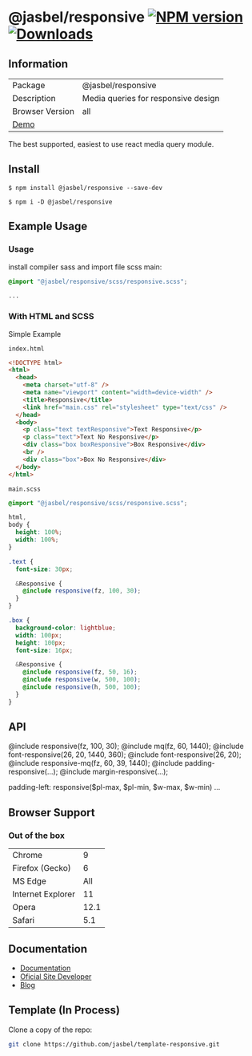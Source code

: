 # @jasbel/responsive [![NPM version][npm-image]][npm-url] [![Downloads][downloads-image]][npm-url]

## Information

<table>
<tr>
<td>Package</td><td>@jasbel/responsive</td>
</tr>
<tr>
<td>Description</td>
<td>Media queries for responsive design</td>
</tr>
<tr>
<td>Browser Version</td>
<td>all</td>
</tr>
</tr>
<tr>
<td colspan='2'><a href='http://contra.io/@jasbel/responsive/'>Demo</a></td>
</tr>
</table>

The best supported, easiest to use react media query module.

## Install

```console
$ npm install @jasbel/responsive --save-dev
```
```console
$ npm i -D @jasbel/responsive
```

## Example Usage

### Usage

install compiler sass and import file scss main:

```scss
@import "@jasbel/responsive/scss/responsive.scss";

...
```

### With HTML and SCSS

Simple Example

`index.html`

```html
<!DOCTYPE html>
<html>
  <head>
    <meta charset="utf-8" />
    <meta name="viewport" content="width=device-width" />
    <title>Responsive</title>
    <link href="main.css" rel="stylesheet" type="text/css" />
  </head>
  <body>
    <p class="text textResponsive">Text Responsive</p>
    <p class="text">Text No Responsive</p>
    <div class="box boxResponsive">Box Responsive</div>
    <br />
    <div class="box">Box No Responsive</div>
  </body>
</html>
```

`main.scss`

```scss
@import "@jasbel/responsive/scss/responsive.scss";

html,
body {
  height: 100%;
  width: 100%;
}

.text {
  font-size: 30px;

  &Responsive {
    @include responsive(fz, 100, 30);
  }
}

.box {
  background-color: lightblue;
  width: 100px;
  height: 100px;
  font-size: 16px;

  &Responsive {
    @include responsive(fz, 50, 16);
    @include responsive(w, 500, 100);
    @include responsive(h, 500, 100);
  }
}
```

## API

@include responsive(fz, 100, 30);
@include mq(fz, 60, 1440);
@include font-responsive(26, 20, 1440, 360);
@include font-responsive(26, 20);
@include responsive-mq(fz, 60, 39, 1440);
@include padding-responsive(...);
@include margin-responsive(...);

padding-left: responsive($pl-max, $pl-min, $w-max, $w-min)
...

## Browser Support

### Out of the box

<table>
<tr>
<td>Chrome</td>
<td>9</td>
</tr>
<tr>
<td>Firefox (Gecko)</td>
<td>6</td>
</tr>
<tr>
<td>MS Edge</td>
<td>All</td>
</tr>
<tr>
<td>Internet Explorer</td>
<td>11</td>
</tr>
<tr>
<td>Opera</td>
<td>12.1</td>
</tr>
<tr>
<td>Safari</td>
<td>5.1</td>
</tr>
</table>

## Documentation

- [Documentation](https://github.com/jasbel/responsive-styles#readme",)
- [Oficial Site Developer](https://asbel.dev)
- [Blog](https://asbel.dev/blog/)

## Template (In Process)

Clone a copy of the repo:

```bash
git clone https://github.com/jasbel/template-responsive.git
```


[downloads-image]: http://img.shields.io/npm/dm/@jasbel/responsive.svg
[npm-url]: https://npmjs.org/package/@jasbel/responsive
[npm-image]: http://img.shields.io/npm/v/@jasbel/responsive.svg